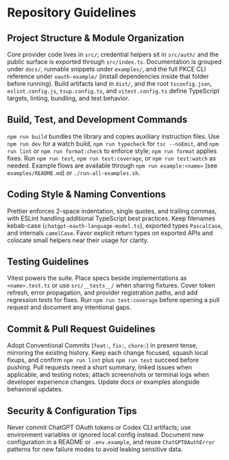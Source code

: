 # Repository Guidelines

## Project Structure & Module Organization
Core provider code lives in `src/`; credential helpers sit in `src/auth/` and the public surface is exported through `src/index.ts`. Documentation is grouped under `docs/`, runnable snippets under `examples/`, and the full PKCE CLI reference under `oauth-example/` (install dependencies inside that folder before running). Build artifacts land in `dist/`, and the root `tsconfig.json`, `eslint.config.js`, `tsup.config.ts`, and `vitest.config.ts` define TypeScript targets, linting, bundling, and test behavior.

## Build, Test, and Development Commands
`npm run build` bundles the library and copies auxiliary instruction files. Use `npm run dev` for a watch build, `npm run typecheck` for `tsc --noEmit`, and `npm run lint` or `npm run format:check` to enforce style; `npm run format` applies fixes. Run `npm run test`, `npm run test:coverage`, or `npm run test:watch` as needed. Example flows are available through `npm run example:<name>` (see `examples/README.md`) or `./run-all-examples.sh`.

## Coding Style & Naming Conventions
Prettier enforces 2-space indentation, single quotes, and trailing commas, with ESLint handling additional TypeScript best practices. Keep filenames kebab-case (`chatgpt-oauth-language-model.ts`), exported types `PascalCase`, and internals `camelCase`. Favor explicit return types on exported APIs and colocate small helpers near their usage for clarity.

## Testing Guidelines
Vitest powers the suite. Place specs beside implementations as `<name>.test.ts` or use `src/__tests__/` when sharing fixtures. Cover token refresh, error propagation, and provider registration paths, and add regression tests for fixes. Run `npm run test:coverage` before opening a pull request and document any intentional gaps.

## Commit & Pull Request Guidelines
Adopt Conventional Commits (`feat:`, `fix:`, `chore:`) in present tense, mirroring the existing history. Keep each change focused, squash local fixups, and confirm `npm run lint` plus `npm run test` succeed before pushing. Pull requests need a short summary, linked issues when applicable, and testing notes; attach screenshots or terminal logs when developer experience changes. Update docs or examples alongside behavioral updates.

## Security & Configuration Tips
Never commit ChatGPT OAuth tokens or Codex CLI artifacts; use environment variables or ignored local config instead. Document new configuration in a README or `.env.example`, and reuse `ChatGPTOAuthError` patterns for new failure modes to avoid leaking sensitive data.
